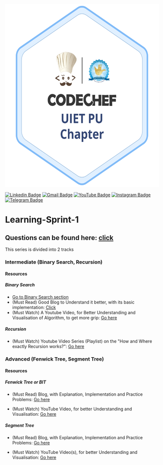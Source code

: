 <img src="https://github.com/CodeChef-UIET-PU-Chapter/Learning-Sprint-1/blob/main/Medium_Logo_Chapter.png" height=600>

[![Linkedin Badge](https://img.shields.io/badge/-CodeChef_UIET_PU_Chapter-blue?style=flat-square&logo=Linkedin&logoColor=white&link=https://www.linkedin.com/company/codechef-uiet-pu-chapter/)](https://www.linkedin.com/company/codechef-uiet-pu-chapter/) [![Gmail Badge](https://img.shields.io/badge/-codechefuietchapter@gmail.com-c14438?style=flat-square&logo=Gmail&logoColor=white&link=mailto:codechefuietchapter@gmail.com)](codechefuietchapter@gmail.com) [![YouTube Badge](https://img.shields.io/badge/-CodeChef_UIET_PU_Chapter-c14438?style=flat-square&logo=youtube&logoColor=white&link=https://www.youtube.com/channel/UCbxS7xvTdtRZbbua7orji8w)](https://www.youtube.com/channel/UCbxS7xvTdtRZbbua7orji8w) [![Instagram Badge](https://img.shields.io/badge/-CodeChef_UIET_PU_Chapter-5C2D91?style=flat-square&logo=instagram&logoColor=white&link=https://www.instagram.com/codechef_uiet_pu_chapter/)](https://www.instagram.com/codechef_uiet_pu_chapter/) [![Telegram Badge](https://img.shields.io/badge/-CodeChef_UIET_PU_Chapter-white?style=flat-square&logo=telegram&logoColor=white&link=https://t.me/codechefuietpu)](https://t.me/codechefuietpu) 



# Learning-Sprint-1

## Questions can be found here: [click](https://docs.google.com/presentation/d/1oTro_KR4OwEhokVmutOow4_zW8CdVy0Ay9uB5IDF5xg/edit#slide=id.ga233f35528_1_0)

This series is divided into 2 tracks
### Intermediate  (Binary Search, Recursion)
#### Resources
##### Binary Search
- [Go to Binary Search section](https://github.com/BedirT/ACM-ICPC-Preparation/tree/master/Week04)
- (Must Read) Good Blog to Understand it better, with its basic implementation:
  [Click](www.hackerearth.com/practice/algorithms/searching/binary-search/tutorial/)
- (Must Watch) A Youtube Video, for Better Understanding and Visualisation of Algorithm, to get  more grip: [Go here](youtube.com/watch?v=GU7DpgHINWQ&feature=youtu.be)
##### Recursion
- (Must Watch) Youtube Video Series (Playlist) on the "How and Where exactly Recursion  works?": [Go here](https://www.youtube.com/playlist?list=PL_z_8CaSLPWeT1ffjiImo0sYTcnLzo-wY)

### Advanced    (Fenwick Tree, Segment Tree)
#### Resources
##### Fenwick Tree or BIT
- (Must Read) Blog, with Explanation, Implementation and Practice Problems: [Go here](https://cp-algorithms.com/data_structures/fenwick.html) 

- (Must Watch) YouTube Video, for better Understanding and Visualisation: [Go here](https://youtu.be/CWDQJGaN1gY)
##### Segment Tree
- (Must Read) Blog, with Explanation, Implementation and Practice Problems: [Go here](https://cp-algorithms.com/data_structures/segment_tree.html)

- (Must Watch) YouTube Video(s), for better Understanding and Visualisation: [Go here](https://youtu.be/W4KUVTjh8RQ)
